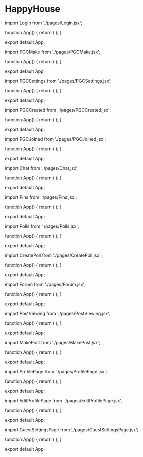 # HappyHouse
import Login from './pages/Login.jsx';

function App() {
  return (
    <Login />
  );
}

export default App;

import PGCMake from './pages/PGCMake.jsx';

function App() {
  return (
    <PGCMake />
  );
}

export default App;

import PGCSettings from './pages/PGCSettings.jsx';

function App() {
  return (
    <PGCSettings />
  );
}

export default App;

import PGCCreated from './pages/PGCCreated.jsx';

function App() {
  return (
    <PGCCreated />
  );
}

export default App;

import PGCJoined from './pages/PGCJoined.jsx';

function App() {
  return (
    <PGCJoined />
  );
}

export default App;

import Chat from './pages/Chat.jsx';

function App() {
  return (
    <Chat />
  );
}

export default App;

import Pins from './pages/Pins.jsx';

function App() {
  return (
    <Pins />
  );
}

export default App;

import Polls from './pages/Polls.jsx';

function App() {
  return (
    <Polls />
  );
}

export default App;

import CreatePoll from './pages/CreatePoll.jsx';

function App() {
  return (
    <CreatePoll />
  );
}

export default App;

import Forum from './pages/Forum.jsx';

function App() {
  return (
    <Forum />
  );
}

export default App;

import PostViewing from './pages/PostViewing.jsx';

function App() {
  return (
    <PostViewing />
  );
}

export default App;

import MakePost from './pages/MakePost.jsx';

function App() {
  return (
    <MakePost />
  );
}

export default App;

import ProfilePage from './pages/ProfilePage.jsx';

function App() {
  return (
    <ProfilePage />
  );
}

export default App;

import EditProfilePage from './pages/EditProfilePage.jsx';

function App() {
  return (
    <EditProfilePage />
  );
}

export default App;

import GuestSettingsPage from './pages/GuestSettingsPage.jsx';

function App() {
  return (
    <GuestSettingsPage />
  );
}

export default App;